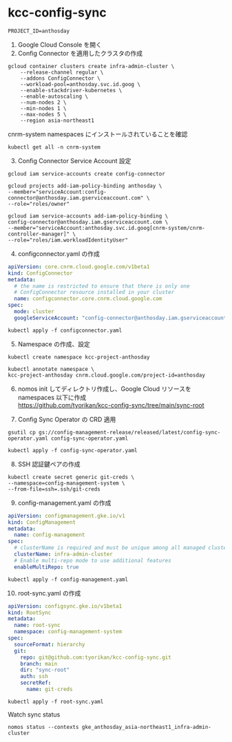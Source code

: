 # kcc-config-sync

`PROJECT_ID=anthosday`

1. Google Cloud Console を開く
2. Config Connector を適用したクラスタの作成
```shell
gcloud container clusters create infra-admin-cluster \
    --release-channel regular \
    --addons ConfigConnector \
    --workload-pool=anthosday.svc.id.goog \
    --enable-stackdriver-kubernetes \
    --enable-autoscaling \
    --num-nodes 2 \
    --min-nodes 1 \
    --max-nodes 5 \
    --region asia-northeast1
```
cnrm-system namespaces にインストールされていることを確認  
```shell
kubectl get all -n cnrm-system
```
3. Config Connector Service Account 設定
```shell
gcloud iam service-accounts create config-connector
```
```shell
gcloud projects add-iam-policy-binding anthosday \
--member="serviceAccount:config-connector@anthosday.iam.gserviceaccount.com" \
--role="roles/owner"
```
```shell
gcloud iam service-accounts add-iam-policy-binding \
config-connector@anthosday.iam.gserviceaccount.com \
--member="serviceAccount:anthosday.svc.id.goog[cnrm-system/cnrm-controller-manager]" \
--role="roles/iam.workloadIdentityUser"
```

4. configconnector.yaml の作成
```yaml
apiVersion: core.cnrm.cloud.google.com/v1beta1
kind: ConfigConnector
metadata:
  # the name is restricted to ensure that there is only one
  # ConfigConnector resource installed in your cluster
  name: configconnector.core.cnrm.cloud.google.com
spec:
  mode: cluster
  googleServiceAccount: "config-connector@anthosday.iam.gserviceaccount.com"
```
```shell
kubectl apply -f configconnector.yaml
```

5. Namespace の作成、設定
```shell
kubectl create namespace kcc-project-anthosday
```
```shell
kubectl annotate namespace \
kcc-project-anthosday cnrm.cloud.google.com/project-id=anthosday
```

6. nomos init してディレクトリ作成し、Google Cloud リソースを namespaces 以下に作成  
https://github.com/tyorikan/kcc-config-sync/tree/main/sync-root
   
7. Config Sync Operator の CRD 適用
```shell
gsutil cp gs://config-management-release/released/latest/config-sync-operator.yaml config-sync-operator.yaml
```
```shell
kubectl apply -f config-sync-operator.yaml
```

8. SSH 認証鍵ペアの作成
```shell
kubectl create secret generic git-creds \
--namespace=config-management-system \
--from-file=ssh=.ssh/git-creds
```

9. config-management.yaml の作成
```yaml
apiVersion: configmanagement.gke.io/v1
kind: ConfigManagement
metadata:
  name: config-management
spec:
  # clusterName is required and must be unique among all managed clusters
  clusterName: infra-admin-cluster
  # Enable multi-repo mode to use additional features
  enableMultiRepo: true
```
```shell
kubectl apply -f config-management.yaml
```

10. root-sync.yaml の作成
```yaml
apiVersion: configsync.gke.io/v1beta1
kind: RootSync
metadata:
  name: root-sync
  namespace: config-management-system
spec:
  sourceFormat: hierarchy
  git:
    repo: git@github.com:tyorikan/kcc-config-sync.git
    branch: main
    dir: "sync-root"
    auth: ssh
    secretRef:
      name: git-creds
```
```shell
kubectl apply -f root-sync.yaml
```
Watch sync status
```shell
nomos status --contexts gke_anthosday_asia-northeast1_infra-admin-cluster
```